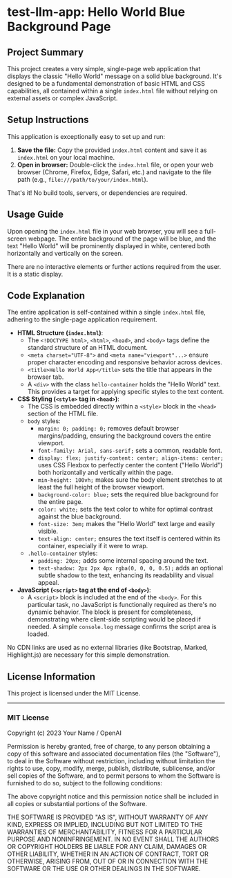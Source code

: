 # test-llm-app: Hello World Blue Background Page

## Project Summary

This project creates a very simple, single-page web application that displays the classic "Hello World" message on a solid blue background. It's designed to be a fundamental demonstration of basic HTML and CSS capabilities, all contained within a single `index.html` file without relying on external assets or complex JavaScript.

## Setup Instructions

This application is exceptionally easy to set up and run:

1.  **Save the file:** Copy the provided `index.html` content and save it as `index.html` on your local machine.
2.  **Open in browser:** Double-click the `index.html` file, or open your web browser (Chrome, Firefox, Edge, Safari, etc.) and navigate to the file path (e.g., `file:///path/to/your/index.html`).

That's it! No build tools, servers, or dependencies are required.

## Usage Guide

Upon opening the `index.html` file in your web browser, you will see a full-screen webpage. The entire background of the page will be blue, and the text "Hello World" will be prominently displayed in white, centered both horizontally and vertically on the screen.

There are no interactive elements or further actions required from the user. It is a static display.

## Code Explanation

The entire application is self-contained within a single `index.html` file, adhering to the single-page application requirement.

*   **HTML Structure (`index.html`)**:
    *   The `<!DOCTYPE html>`, `<html>`, `<head>`, and `<body>` tags define the standard structure of an HTML document.
    *   `<meta charset="UTF-8">` and `<meta name="viewport"...>` ensure proper character encoding and responsive behavior across devices.
    *   `<title>Hello World App</title>` sets the title that appears in the browser tab.
    *   A `<div>` with the class `hello-container` holds the "Hello World" text. This provides a target for applying specific styles to the text content.
*   **CSS Styling (`<style>` tag in `<head>`)**:
    *   The CSS is embedded directly within a `<style>` block in the `<head>` section of the HTML file.
    *   `body` styles:
        *   `margin: 0; padding: 0;` removes default browser margins/padding, ensuring the background covers the entire viewport.
        *   `font-family: Arial, sans-serif;` sets a common, readable font.
        *   `display: flex; justify-content: center; align-items: center;` uses CSS Flexbox to perfectly center the content ("Hello World") both horizontally and vertically within the page.
        *   `min-height: 100vh;` makes sure the body element stretches to at least the full height of the browser viewport.
        *   `background-color: blue;` sets the required blue background for the entire page.
        *   `color: white;` sets the text color to white for optimal contrast against the blue background.
        *   `font-size: 3em;` makes the "Hello World" text large and easily visible.
        *   `text-align: center;` ensures the text itself is centered within its container, especially if it were to wrap.
    *   `.hello-container` styles:
        *   `padding: 20px;` adds some internal spacing around the text.
        *   `text-shadow: 2px 2px 4px rgba(0, 0, 0, 0.5);` adds an optional subtle shadow to the text, enhancing its readability and visual appeal.
*   **JavaScript (`<script>` tag at the end of `<body>`)**:
    *   A `<script>` block is included at the end of the `<body>`. For this particular task, no JavaScript is functionally required as there's no dynamic behavior. The block is present for completeness, demonstrating where client-side scripting would be placed if needed. A simple `console.log` message confirms the script area is loaded.

No CDN links are used as no external libraries (like Bootstrap, Marked, Highlight.js) are necessary for this simple demonstration.

## License Information

This project is licensed under the MIT License.

---

### MIT License

Copyright (c) 2023 Your Name / OpenAI

Permission is hereby granted, free of charge, to any person obtaining a copy
of this software and associated documentation files (the "Software"), to deal
in the Software without restriction, including without limitation the rights
to use, copy, modify, merge, publish, distribute, sublicense, and/or sell
copies of the Software, and to permit persons to whom the Software is
furnished to do so, subject to the following conditions:

The above copyright notice and this permission notice shall be included in all
copies or substantial portions of the Software.

THE SOFTWARE IS PROVIDED "AS IS", WITHOUT WARRANTY OF ANY KIND, EXPRESS OR
IMPLIED, INCLUDING BUT NOT LIMITED TO THE WARRANTIES OF MERCHANTABILITY,
FITNESS FOR A PARTICULAR PURPOSE AND NONINFRINGEMENT. IN NO EVENT SHALL THE
AUTHORS OR COPYRIGHT HOLDERS BE LIABLE FOR ANY CLAIM, DAMAGES OR OTHER
LIABILITY, WHETHER IN AN ACTION OF CONTRACT, TORT OR OTHERWISE, ARISING FROM,
OUT OF OR IN CONNECTION WITH THE SOFTWARE OR THE USE OR OTHER DEALINGS IN THE
SOFTWARE.